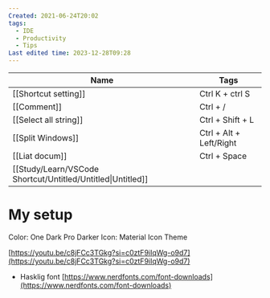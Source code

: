 ```yaml
---
Created: 2021-06-24T20:02
tags:
  - IDE
  - Productivity
  - Tips
Last edited time: 2023-12-28T09:28
---
```

|Name|Tags|
|---|---|
|[[Shortcut setting]]|Ctrl K + ctrl S|
|[[Comment]]|Ctrl + /|
|[[Select all string]]|Ctrl + Shift + L|
|[[Split Windows]]|Ctrl + Alt + Left/Right|
|[[Liat docum]]|Ctrl + Space|
|[[Study/Learn/VSCode Shortcut/Untitled/Untitled\|Untitled]]||
  
  
# My setup
  
Color: One Dark Pro Darker
Icon: Material Icon Theme
  
[https://youtu.be/c8jFCc3TGkg?si=c0ztF9iIqWg-o9d7](https://youtu.be/c8jFCc3TGkg?si=c0ztF9iIqWg-o9d7)
- Hasklig font [https://www.nerdfonts.com/font-downloads](https://www.nerdfonts.com/font-downloads)